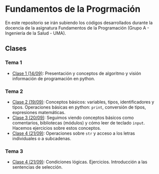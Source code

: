 # Fundamentos de la Progrmación
En este repositorio se irán subiendo los códigos desarrollados durante la docencia de la asignatura Fundamentos de la Programación (Grupo A - Ingeniería de la Salud - UMA).

## Clases

### Tema 1
* [Clase 1 (14/09)](clases/clase01/clase01.md): Presentación y conceptos de algoritmo y visión información de programación en python.

### Tema 2
* [Clase 2 (19/09)](clases/clase02/clase02.md): Conceptos básicos: variables, tipos, identificadores y tipos. Operaciones básicas en python: `print`, conversión de tipos, expresiones matemáticas.
* [Clase 3 (20/09)](clases/clase03/clase03.md): Seguimos viendo conceptos básicos como comentarios, bibliotecas (módulos) y cómo leer de teclado `input`. Hacemos ejercicios sobre estos conceptos.
* [Clase 4 (21/09)](clases/clase04/clase04.md): Operaciones sobre `str` y acceso a los letras individuales o a subcadenas.

### Tema 3
* [Clase 4 (21/09)](clases/clase04/clase04.md): Condiciones lógicas. Ejercicios. Introducción a las sentencias de selección.
